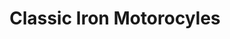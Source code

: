 ---
title: "Classic Iron Motorocyles"
url: /fredericksburg/classic-iron-motorocyles/
shop: motorcycle
---